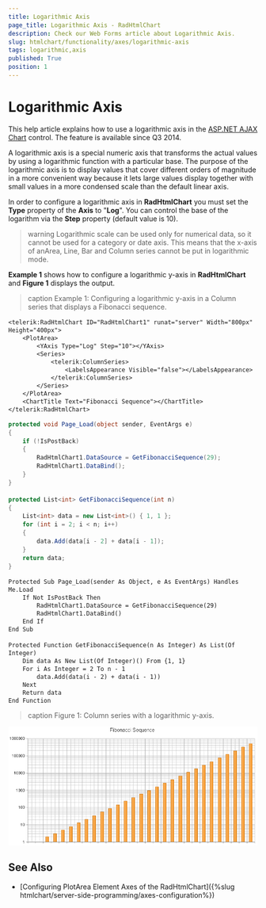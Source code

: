 ```yaml
---
title: Logarithmic Axis
page_title: Logarithmic Axis - RadHtmlChart
description: Check our Web Forms article about Logarithmic Axis.
slug: htmlchart/functionality/axes/logarithmic-axis
tags: logarithmic,axis
published: True
position: 1
---
```


# Logarithmic Axis

This help article explains how to use a logarithmic axis in the [ASP.NET AJAX Chart](https://www.telerik.com/products/aspnet-ajax/html-chart.aspx) control. The feature is available since Q3 2014.

A logarithmic axis is a special numeric axis that transforms the actual values by using a logarithmic function with a particular base. The purpose of the logarithmic axis is to display values that cover different orders of magnitude in a more convenient way because it lets large values display together with small values in a more condensed scale than the default linear axis.

In order to configure a logarithmic axis in **RadHtmlChart** you must set the **Type** property of the **Axis** to "**Log**". You can control the base of the logarithm via the **Step** property (default value is 10).

>warning Logarithmic scale can be used only for numerical data, so it cannot be used for a category or date axis. This means that the x-axis of anArea, Line, Bar and Column series cannot be put in logarithmic mode.

**Example 1** shows how to configure a logarithmic y-axis in **RadHtmlChart** and **Figure 1** displays the output.

>caption Example 1: Configuring a logarithmic y-axis in a Column series that displays a Fibonacci sequence.

````ASP.NET
<telerik:RadHtmlChart ID="RadHtmlChart1" runat="server" Width="800px" Height="400px">
	<PlotArea>
		<YAxis Type="Log" Step="10"></YAxis>
		<Series>
			<telerik:ColumnSeries>
				<LabelsAppearance Visible="false"></LabelsAppearance>
			</telerik:ColumnSeries>
		</Series>
	</PlotArea>
	<ChartTitle Text="Fibonacci Sequence"></ChartTitle>
</telerik:RadHtmlChart>
````
````C#
protected void Page_Load(object sender, EventArgs e)
{
	if (!IsPostBack)
	{
		RadHtmlChart1.DataSource = GetFibonacciSequence(29);
		RadHtmlChart1.DataBind();
	}
}

protected List<int> GetFibonacciSequence(int n)
{
	List<int> data = new List<int>() { 1, 1 };
	for (int i = 2; i < n; i++)
	{
		data.Add(data[i - 2] + data[i - 1]);
	}
	return data;
}
````
````VB
Protected Sub Page_Load(sender As Object, e As EventArgs) Handles Me.Load
	If Not IsPostBack Then
		RadHtmlChart1.DataSource = GetFibonacciSequence(29)
		RadHtmlChart1.DataBind()
	End If
End Sub
	
Protected Function GetFibonacciSequence(n As Integer) As List(Of Integer)
	Dim data As New List(Of Integer)() From {1, 1}
	For i As Integer = 2 To n - 1
		data.Add(data(i - 2) + data(i - 1))
	Next
	Return data
End Function
````

>caption Figure 1: Column series with a logarithmic y-axis.

![htmlchart-logarithmicaxis-overview](images/htmlchart-logarithmicaxis-overview.png)

## See Also

 * [Configuring PlotArea Element Axes of the RadHtmlChart]({%slug htmlchart/server-side-programming/axes-configuration%})
